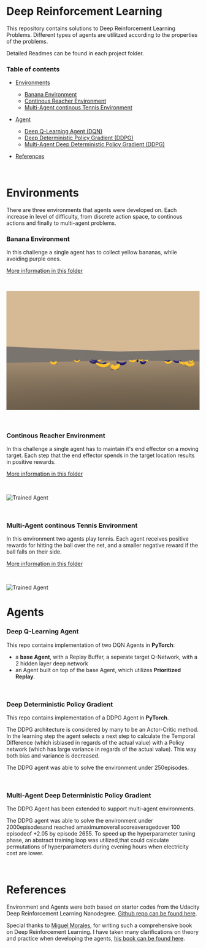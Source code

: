 [image2]: https://user-images.githubusercontent.com/10624937/42135623-e770e354-7d12-11e8-998d-29fc74429ca2.gif "Trained Agent"
[image3]: https://user-images.githubusercontent.com/10624937/43851024-320ba930-9aff-11e8-8493-ee547c6af349.gif "Trained Agent"

# Deep Reinforcement Learning

This repository contains solutions to Deep Reinforcement Learning Problems. Different types of agents are utilitzed according to the properties of the problems.

Detailed Readmes can be found in each project folder.
<br/>
### Table of contents
* [Environments](#Environments)
    * [Banana Environment](#goal-reward)
    * [Continous Reacher Environment](#continous-reacher-environment)
    * [Multi-Agent continous Tennis Environment](#multi-agent-continous-tennis-environment)

* [Agent](#agent)
    * [Deep Q-Learning Agent (DQN)](#deep-q-learning-agent)
    * [Deep Deterministic Policy Gradient (DDPG)](#deep-deterministic-policy-gradient)
    * [Multi-Agent Deep Deterministic Policy Gradient (DDPG)](#multi-agent-deep-deterministic-policy-gradient)
* [References](#references)

<br/>

# Environments

There are three environments that agents were developed on. Each increase in level of difficulty, from discrete action space, to continous actions and finally to multi-agent problems.

### Banana Environment
In this challenge a single agent has to collect yellow bananas, while avoiding purple ones.

[More information in this folder](https://github.com/szemyd/deep-reinforcement-learning/tree/main/DQN%20Agent%20-%20Navigation%20Environment) 
 
 </br>

![Environment Screenshot](banana_screenshot.png)

</br>


### Continous Reacher Environment
In this challenge a single agent has to maintain it's end effector on a moving target. Each step that the end effector spends in the target location results in positive rewards.

[More information in this folder](https://github.com/szemyd/deep-reinforcement-learning/tree/main/DDPG%20Agent%20-%20Continous%20Reacher%20Environment) 

</br>

![Trained Agent][image3]

</br>

### Multi-Agent continous Tennis Environment

In this environment two agents play tennis. Each agent receives positive rewards for hitting the ball over the net, and a smaller negative reward if the ball falls on their side.

[More information in this folder](https://github.com/szemyd/deep-reinforcement-learning/tree/main/DDPG%20Agent%20-%20Continous%20Multi-Agent%20Environment)

</br>

![Trained Agent][image2]

# Agents


### Deep Q-Learning Agent

This repo contains implementation of two DQN Agents in __PyTorch__:
-  a __base Agent__, with a Replay Buffer, a seperate target Q-Network, with a 2 hidden layer deep network
- an Agent built on top of the base Agent, which utilizes __Prioritized Replay__.

<br/>


### Deep Deterministic Policy Gradient
This repo contains implementation of a DDPG Agent in __PyTorch__.

The DDPG architecture is considered by many to be an Actor-Critic method. In the learning step the agent selects a next step to calculate the Temporal Difference (which isbiased in regards of the actual value) with a Policy network (which has large variance in regards of the actual value). This way both bias and variance is decreased.

The DDPG agent was able to solve the environment under 250episodes. 

<br/>


### Multi-Agent Deep Deterministic Policy Gradient
The DDPG Agent has been extended to support multi-agent environments.

The DDPG agent was able to solve the environment under 2000episodesand reached amaximumoverallscoreaveragedover 100 episodeof +2.05 by episode 2655. To speed up the hyperparameter tuning phase, an abstract training loop was utilized,that could calculate permutations of hyperparameters during evening hours when electricity cost are lower.

<br/>

# References


Environment and Agents were both based on starter codes from the Udacity Deep Reinforcement Learning Nanodegree. [Github repo can be found here](https://github.com/udacity/deep-reinforcement-learning).

Special thanks to [Miguel Morales](https://github.com/mimoralea), for writing such a comprehensive book on Deep Reinforcement Learning. I have taken many  clarifications on theory and practice when developing the agents, [his book can be found here](https://www.manning.com/books/grokking-deep-reinforcement-learning).